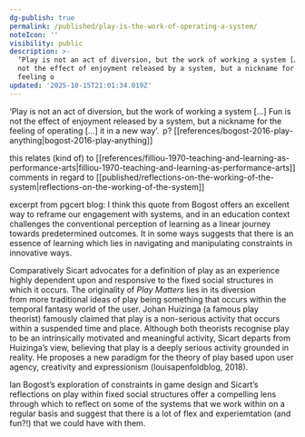 ```yaml
---
dg-publish: true
permalink: /published/play-is-the-work-of-operating-a-system/
noteIcon: ''
visibility: public
description: >-
  ‘Play is not an act of diversion, but the work of working a system […] Fun is
  not the effect of enjoyment released by a system, but a nickname for the
  feeling o
updated: '2025-10-15T21:01:34.019Z'
---
```


‘Play is not an act of diversion, but the work of working a system […] Fun is not the effect of enjoyment released by a system, but a nickname for the feeling of operating […] it in a new way’.  p? [[references/bogost-2016-play-anything\|bogost-2016-play-anything]]

this relates (kind of) to [[references/filliou-1970-teaching-and-learning-as-performance-arts\|filliou-1970-teaching-and-learning-as-performance-arts]] comments in regard to [[published/reflections-on-the-working-of-the-system\|reflections-on-the-working-of-the-system]]

excerpt from pgcert blog: 
I think this quote from Bogost offers an excellent way to reframe our engagement with systems, and in an education context challenges the conventional perception of learning as a linear journey towards predetermined outcomes. It in some ways suggests that there is an essence of learning which lies in navigating and manipulating constraints in innovative ways. 

Comparatively Sicart advocates for a definition of play as an experience highly dependent upon and responsive to the fixed social structures in which it occurs. The originality of _Play Matters_ lies in its diversion from more traditional ideas of play being something that occurs within the temporal fantasy world of the user. Johan Huizinga (a famous play theorist) famously claimed that play is a non-serious activity that occurs within a suspended time and place. Although both theorists recognise play to be an intrinsically motivated and meaningful activity, Sicart departs from Huizinga’s view, believing that play is a deeply serious activity grounded in reality. He proposes a new paradigm for the theory of play based upon user agency, creativity and expressionism (louisapenfoldblog, 2018). 

Ian Bogost’s exploration of constraints in game design and Sicart’s reflections on play within fixed social structures offer a compelling lens through which to reflect on some of the systems that we work within on a regular basis and suggest that there is a lot of flex and experiemtation (and fun?!) that we could have with them.
